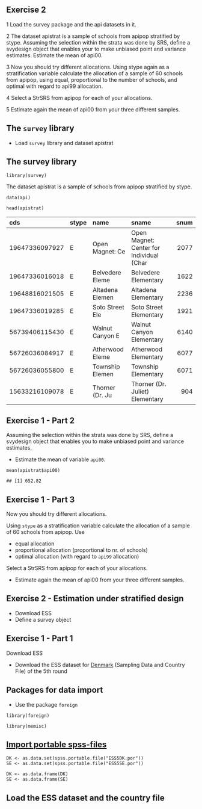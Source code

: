 Exercise 2
----------

1 Load the survey package and the api datasets in it.

2 The dataset apistrat is a sample of schools from apipop stratified by
stype. Assuming the selection within the strata was done by SRS, define
a svydesign object that enables your to make unbiased point and variance
estimates. Estimate the mean of api00.

3 Now you should try different allocations. Using stype again as a
stratification variable calculate the allocation of a sample of 60
schools from apipop, using equal, proportional to the number of schools,
and optimal with regard to api99 allocation.

4 Select a StrSRS from apipop for each of your allocations.

5 Estimate again the mean of api00 from your three different samples.

The `survey` library
--------------------

-   Load `survey` library and dataset apistrat

The survey library
------------------

    library(survey)

The dataset apistrat is a sample of schools from apipop stratified by
stype.

    data(api)

    head(apistrat)

<table>
<thead>
<tr class="header">
<th align="left">cds</th>
<th align="left">stype</th>
<th align="left">name</th>
<th align="left">sname</th>
<th align="right">snum</th>
</tr>
</thead>
<tbody>
<tr class="odd">
<td align="left">19647336097927</td>
<td align="left">E</td>
<td align="left">Open Magnet: Ce</td>
<td align="left">Open Magnet: Center for Individual (Char</td>
<td align="right">2077</td>
</tr>
<tr class="even">
<td align="left">19647336016018</td>
<td align="left">E</td>
<td align="left">Belvedere Eleme</td>
<td align="left">Belvedere Elementary</td>
<td align="right">1622</td>
</tr>
<tr class="odd">
<td align="left">19648816021505</td>
<td align="left">E</td>
<td align="left">Altadena Elemen</td>
<td align="left">Altadena Elementary</td>
<td align="right">2236</td>
</tr>
<tr class="even">
<td align="left">19647336019285</td>
<td align="left">E</td>
<td align="left">Soto Street Ele</td>
<td align="left">Soto Street Elementary</td>
<td align="right">1921</td>
</tr>
<tr class="odd">
<td align="left">56739406115430</td>
<td align="left">E</td>
<td align="left">Walnut Canyon E</td>
<td align="left">Walnut Canyon Elementary</td>
<td align="right">6140</td>
</tr>
<tr class="even">
<td align="left">56726036084917</td>
<td align="left">E</td>
<td align="left">Atherwood Eleme</td>
<td align="left">Atherwood Elementary</td>
<td align="right">6077</td>
</tr>
<tr class="odd">
<td align="left">56726036055800</td>
<td align="left">E</td>
<td align="left">Township Elemen</td>
<td align="left">Township Elementary</td>
<td align="right">6071</td>
</tr>
<tr class="even">
<td align="left">15633216109078</td>
<td align="left">E</td>
<td align="left">Thorner (Dr. Ju</td>
<td align="left">Thorner (Dr. Juliet) Elementary</td>
<td align="right">904</td>
</tr>
</tbody>
</table>

Exercise 1 - Part 2
-------------------

Assuming the selection within the strata was done by SRS, define a
svydesign object that enables you to make unbiased point and variance
estimates.

-   Estimate the mean of variable `api00`.

<!-- -->

    mean(apistrat$api00)

    ## [1] 652.82

Exercise 1 - Part 3
-------------------

Now you should try different allocations.

Using `stype` as a stratification variable calculate the allocation of a
sample of 60 schools from apipop. Use

-   equal allocation
-   proportional allocation (proportional to nr. of schools)
-   optimal allocation (with regard to `api99` allocation)

Select a StrSRS from apipop for each of your allocations.

-   Estimate again the mean of api00 from your three different samples.

Exercise 2 - Estimation under stratified design
-----------------------------------------------

-   Download ESS
-   Define a survey object

Exercise 1 - Part 1
-------------------

Download ESS

-   Download the ESS dataset for
    [Denmark](http://www.europeansocialsurvey.org/file/download?f=ESS5DK.spss.zip&c=DK&y=2010)
    (Sampling Data and Country File) of the 5th round

Packages for data import
------------------------

-   Use the package `foreign`

<!-- -->

    library(foreign)

    library(memisc)

[Import portable spss-files](http://stackoverflow.com/questions/3136293/read-spss-file-into-r)
----------------------------------------------------------------------------------------------

    DK <- as.data.set(spss.portable.file("ESS5DK.por"))
    SE <- as.data.set(spss.portable.file("ESS5SE.por"))

    DK <- as.data.frame(DK)
    SE <- as.data.frame(SE)

Load the ESS dataset and the country file
-----------------------------------------
